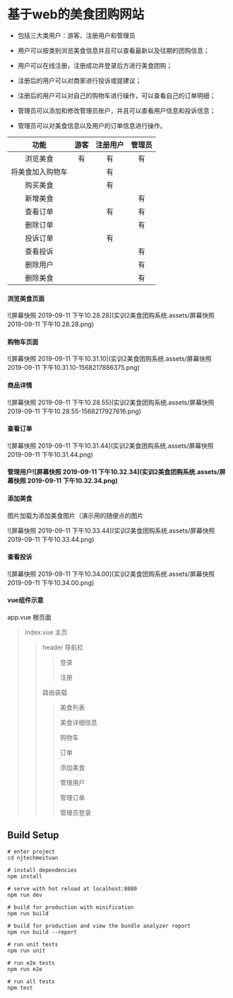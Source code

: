 # **基于web的美食团购网站**

+ 包括三大类用户：游客、注册用户和管理员

+ 用户可以按类别浏览美食信息并且可以查看最新以及往期的团购信息；

+ 用户可以在线注册，注册成功并登录后方进行美食团购；

+ 注册后的用户可以对商家进行投诉或提建议；

+ 注册后的用户可以对自己的购物车进行操作，可以查看自己的订单明细；

+ 管理员可以添加和修改管理员账户，并且可以查看用户信息和投诉信息；

+ 管理员可以对美食信息以及用户的订单信息进行操作。

|       功能       | 游客 | 注册用户 | 管理员 |
| :--------------: | :--: | :------: | :----: |
|     浏览美食     |  有  |    有    |   有   |
| 将美食加入购物车 |      |    有    |        |
|     购买美食     |      |    有    |        |
|     新增美食     |      |          |   有   |
|     查看订单     |      |    有    |   有   |
|     删除订单     |      |          |   有   |
|     投诉订单     |      |    有    |        |
|     查看投诉     |      |          |   有   |
|     删除用户     |      |          |   有   |
|     删除美食     |      |          |   有   |

#### 浏览美食页面

![屏幕快照 2019-09-11 下午10.28.28](实训2美食团购系统.assets/屏幕快照 2019-09-11 下午10.28.28.png)

#### 购物车页面

![屏幕快照 2019-09-11 下午10.31.10](实训2美食团购系统.assets/屏幕快照 2019-09-11 下午10.31.10-1568217886375.png)

#### 商品详情

![屏幕快照 2019-09-11 下午10.28.55](实训2美食团购系统.assets/屏幕快照 2019-09-11 下午10.28.55-1568217927616.png)

#### 查看订单

![屏幕快照 2019-09-11 下午10.31.44](实训2美食团购系统.assets/屏幕快照 2019-09-11 下午10.31.44.png)

#### 管理用户![屏幕快照 2019-09-11 下午10.32.34](实训2美食团购系统.assets/屏幕快照 2019-09-11 下午10.32.34.png)

#### 添加美食

 图片加载为添加美食图片（演示用的随便点的图片

![屏幕快照 2019-09-11 下午10.33.44](实训2美食团购系统.assets/屏幕快照 2019-09-11 下午10.33.44.png)

#### 查看投诉

![屏幕快照 2019-09-11 下午10.34.00](实训2美食团购系统.assets/屏幕快照 2019-09-11 下午10.34.00.png)

#### vue组件示意

app.vue 根页面

> index.vue 主页
>
> > header 导航栏
> >
> > > 登录
> > >
> > > 注册
> >
> > 路由装载
> >
> > > 美食列表
> > >
> > > 美食详细信息
> > >
> > > 购物车
> > >
> > > 订单
> > >
> > > 添加美食
> > >
> > > 管理用户
> > >
> > > 管理订单
> > >
> > > 管理员登录

## Build Setup

```
# enter project
cd njtechmeituan

# install dependencies
npm install

# serve with hot reload at localhost:8080
npm run dev

# build for production with minification
npm run build

# build for production and view the bundle analyzer report
npm run build --report

# run unit tests
npm run unit

# run e2e tests
npm run e2e

# run all tests
npm test
```